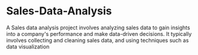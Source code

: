 # Sales-Data-Analysis
A Sales data analysis project involves analyzing sales data to gain insights into a company's performance and make data-driven decisions. It typically involves collecting and cleaning sales data, and using techniques such as data visualization
